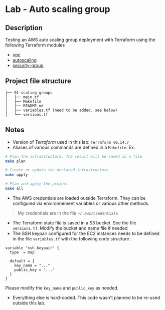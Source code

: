 # Lab - Auto scaling group
## Description
Testing an AWS auto scaling group deployment with Terraform using the following Terraform modules
- [vpc](https://registry.terraform.io/modules/terraform-aws-modules/vpc/aws/latest)
- [autoscaling](https://registry.terraform.io/modules/terraform-aws-modules/autoscaling/aws/latest)
- [security-group](https://registry.terraform.io/modules/terraform-aws-modules/security-group/aws/latest)

## Project file structure
```
├── 01-scaling-groups
│   ├── main.tf
│   ├── Makefile
│   ├── README.md
│   ├── variables.tf (need to be added. see below)
│   └── versions.tf
```

## Notes
- Version of *Terraform* used in this lab: `Terraform v0.14.7`
- Aliases of various commands are defined in a `Makefile`. Ex:
```bash
# Plan the infrastructure. The result will be saved in a file
make plan

# Create or update the declared infrastructure
make apply

# Plan and apply the project
make all
```
- The AWS credentials are loaded outside Terraform. They can be configured via environnement variables or various other methods. 
> My credentials are in the file `~/.aws/credentials`
- The Terraform state file is saved in a S3 bucket. See the file `versions.tf`. Modify the bucket and name file if needed
- The SSH keypair configured for the EC2 instances needs to be defined in the file `variables.tf` with the following code structure :
```
variable "ssh_keypair" {
  type 	= map

  default = {
    key_name = "..."
    public_key = "..."
  }
}
```
Please modify the `key_name` and `public_key` as needed.
- Everything else is hard-coded. This code wasn't planned to be re-used outside this lab.
